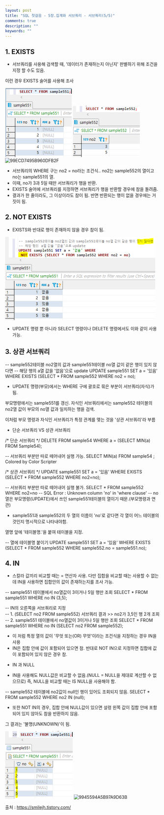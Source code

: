 ```yaml
---
layout: post
title: "SQL 첫걸음 - 5장.집계와 서브쿼리 - 서브쿼리(5/5)" 
comments: true
description: ""
keywords: ""
---
```


## 1. EXISTS

- 서브쿼리를 사용해 검색할 때, '데이터가 존재하는지 아닌지' 판별하기 위해 조건을 지정 할 수도 있음.

이런 경우 EXISTS 술어를 사용해 조사

![997E124D5B960D820F](/images/sql_first_step/997E124D5B960D820F.png)
![99BBCE4D5B960D9309](/images/sql_first_step/99BBCE4D5B960D9309.png)
![99ECD7495B960DFB2F](/images/sql_first_step/99ECD7495B960DFB2F.png)

- 서브쿼리의 WHERE 구는 no2 = no라는 조건식.. no2는 sample552의 열이고 no는 sample551의 열.  
- 이때, no가 3과 5일 때만 서브쿼리가 행을 반환. 
- EXISTS 술어에 서브쿼리를 지정하면 서브쿼리가 행을 반환할 경우에 참을 돌려줌. 
- 결과가 한 줄이라도, 그 이상이라도 참이 됨. 반면 반환되는 행이 없을 경우에는 거짓이 됨. 

## 2. NOT EXISTS
- EXISTS와 반대로 행이 존재하지 않을 경우 참이 됨. 

![99BAD9345B96142826](/images/sql_first_step/99BAD9345B96142826.png)

- UPDATE 명령 뿐 아니라 SELECT 명령이나 DELETE 명령에서도 이와 같이 사용 가능. 

## 3. 상관 서브쿼리 

-- sample552테이블 no2열의 값과 sample551테이블 no열 값이 같은 행이 있지 않다면 
-- 해당 행의  a열 값을 '없음'으로 update
 UPDATE sample551 SET a = '있음' WHERE 
 EXISTS (SELECT * FROM sample552 WHERE no2 = no);

- UPDATE 명령(부모)에서는 WHERE 구에 괄호로 묶은 부분이 서브쿼리(자식)가 됨.

부모명령에서는 sample551를 갱신. 자식인 서브쿼리에서는 sample552 테이블의 no2열 값이 부모의  no열 값과 일치하는 행을 검색.

이처럼 부모 명령과 자식인 서브쿼리가 특정 관계를 맺는 것을 '상관 서브쿼리'라 부름 

- 단순 서브쿼리 VS 상관 서브쿼리 

/* 단순 서브쿼리 */
DELETE FROM sample54 WHERE a = (SELECT MIN(a) FROM 5ample54);
 
-- 서브쿼리 부분만 따로 떼어내어 실행 가능. 
SELECT MIN(a) FROM sample54 ;
Colored by Color Scripter

/* 상관 서브쿼리 */
UPDATE sample551 SET a = '있음' 
WHERE EXISTS (SELECT * FROM sample552 WHERE no2=no);
 
-- 서브쿼리 부분만 따로 떼어내어 실행 불가.
SELECT * FROM sample552 WHERE no2=no
-- SQL Error : Unknown column 'no' in 'where clause'
-- no 열은 부모명령(UPDATE)에서 쓰인 sample551테이블의 열이기 때문.(부모명령과 연관)

- sample551과 sample552의 두 열의 이름이 'no'로 같다면  각 열이 어느 테이블의 것인지 명시적으로 나타내야함.

열명 앞에 '테이블명.'을 붙여 테이블을 지정. 

-- 열에 테이블명 붙이기
UPDATE sample551 SET a = '있음' 
WHERE EXISTS (SELECT * FROM sample552 WHERE sample552.no = sample551.no);

## 4. IN

- 스칼라 값끼리 비교할 때는 = 연산자 사용. 다만 집합을 비교할 때는 사용할 수 없는데 IN을 사용하면 집합안의 값이 존재하는지를 조사 가능. 

-- sample551 테이블에서  no열값이 3이거나 5일 행만 조회 
SELECT * FROM sample551 
WHERE no IN (3,5);
 
-- IN의 오른쪽을 서브쿼리로 지정  
-- 1. (SELECT no2 FROM sample552) 서브쿼리 결과 >> no2가 3,5인 행 2개 조회
-- 2. sample551 테이블에서  no열값이 3이거나 5일 행만 조회 
SELECT * FROM sample551 
WHERE no IN (SELECT no2 FROM sample552);
 
- 이 처럼 특정 열의 값이 '무엇 또는(OR) 무엇'이라는 조건식을 지정하는 경우 IN을 사용 
- IN은 집합 안에 값이 포함되어 있으면 참. 반대로 NOT IN으로 지정하면 집합에 값이 포함되어 있지 않은 경우 참.


* IN 과 NULL 

- IN을 사용해도 NULL값은 비교할 수 없음.(NULL = NULL을 제대로 계산할 수 없으므로) 즉, NULL을 비교할 때는 IS NULL을 사용해야 함.

-- sample552 테이블에 no2값이 null인 행이 있어도 조회되지 않음. 
SELECT * FROM sample552
WHERE no2 IN (null);

- 또한 NOT IN의 경우, 집합 안에 NULL값이 있으면 설령 왼쪽 값이 집합 안에 포함되어 있지 않아도 참을 반환하지 않음.

그 결과는 '불명(UNKNOWN)'이 됨.

![9982804A5B97A9D536](/images/sql_first_step/9982804A5B97A9D536.png)
![9945594A5B97A9D63B](/images/sql_first_step/9945594A5B97A9D63B.png)


출처 : https://smilejh.tistory.com/
